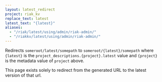 ```yaml
---
layout: latest_redirect
project: riak_kv
replace_text: latest
latest_text: "{latest}"
aliases:
  - "/riak/latest/using/admin/riak-admin/"
  - "/riakkv/latest/using/admin/riak-admin/"
---
```


Redirects `someroot/latest/somepath` to `someroot/{latest}/somepath` 
where `{latest}` is the `project_descriptions.{project}.latest` value
and `{project}` is the metadata value of `project` above.

This page exists solely to redirect from the generated URL to the latest version of
that url.


